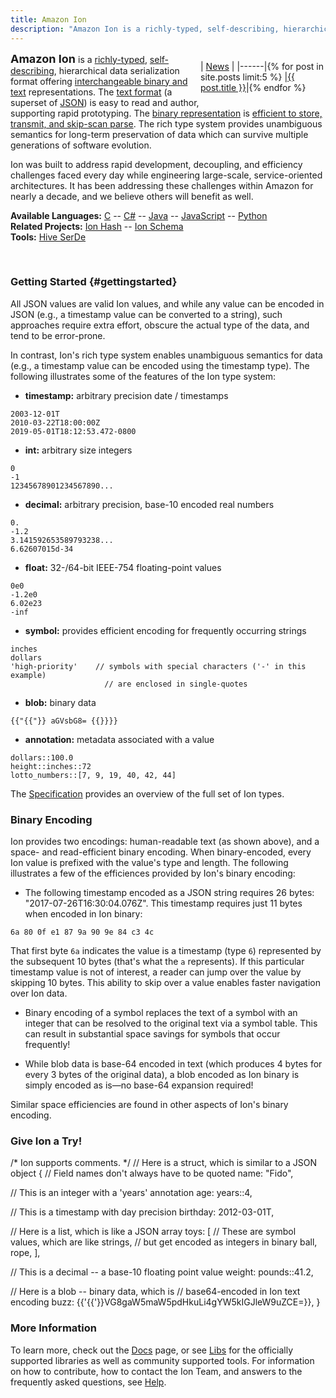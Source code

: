 ```yaml
---
title: Amazon Ion
description: "Amazon Ion is a richly-typed, self-describing, hierarchical data serialization format offering interchangeable binary and text representations. Ion was built to address rapid development, decoupling, and efficiency challenges faced every day while engineering large-scale, service-oriented architectures. Ion has been addressing these challenges within Amazon for nearly a decade, and we believe others will benefit as well."
---
```


<div style="float:right; width:200px" markdown="block">

| [News][7] |
|------|{% for post in site.posts limit:5 %}
|<a href="{{site.baseurl}}{{post.url}}">{{ post.title }}</a>|{% endfor %}

</div>

**<font size="+1">Amazon Ion</font>** is a [richly-typed][13], [self-describing][15], hierarchical data serialization
format offering [interchangeable binary and text][14] representations. The [text format][10]
(a superset of [JSON][1]) is easy to read and author, supporting rapid
prototyping. The [binary representation][11] is [efficient to store, transmit, and
skip-scan parse][16].  The rich type system provides unambiguous semantics for
long-term preservation of data which can survive multiple generations
of software evolution.

Ion was built to address rapid development, decoupling, and efficiency
challenges faced every day while engineering large-scale, service-oriented
architectures. It has been addressing these challenges within Amazon for nearly
a decade, and we believe others will benefit as well.

**Available Languages:** [C][4] -- [C#][20] -- [Java][3] -- [JavaScript][6] -- [Python][5] <br>
**Related Projects:** [Ion Hash][19] -- [Ion Schema][17]<br>
**Tools:** [Hive SerDe][18]<br>

<br>

### Getting Started {#gettingstarted}

All JSON values are valid Ion values, and while any value can be encoded in JSON (e.g., a timestamp value can be converted to a string), such approaches require extra effort, obscure the actual type of the data, and tend to be error-prone.

In contrast, Ion's rich type system enables unambiguous semantics for data (e.g., a timestamp value can be encoded using the timestamp type).  The following illustrates some of the features of the Ion type system:

* **timestamp:**  arbitrary precision date / timestamps
```
2003-12-01T
2010-03-22T18:00:00Z
2019-05-01T18:12:53.472-0800
```

* **int:**  arbitrary size integers
```
0
-1
12345678901234567890...
```

* **decimal:**  arbitrary precision, base-10 encoded real numbers
```
0.
-1.2
3.141592653589793238...
6.62607015d-34
```

* **float:**  32-/64-bit IEEE-754 floating-point values
```
0e0
-1.2e0
6.02e23
-inf
```

* **symbol:**  provides efficient encoding for frequently occurring strings
```
inches
dollars
'high-priority'    // symbols with special characters ('-' in this example)
                     // are enclosed in single-quotes
```

* **blob:**  binary data
```
{{"{{"}} aGVsbG8= {{}}}}
```

* **annotation:**  metadata associated with a value
```
dollars::100.0
height::inches::72
lotto_numbers::[7, 9, 19, 40, 42, 44]
```

The [Specification][10] provides an overview of the full set of Ion types.

### Binary Encoding

Ion provides two encodings:  human-readable text (as shown above), and a space- and read-efficient binary encoding.  When binary-encoded, every Ion value is prefixed with the value's type and length.  The following illustrates a few of the efficiences provided by Ion's binary encoding:

* The following timestamp encoded as a JSON string requires 26 bytes:  "2017-07-26T16:30:04.076Z".  This timestamp requires just 11 bytes when encoded in Ion binary:
```
6a 80 0f e1 87 9a 90 9e 84 c3 4c
```
That first byte `6a` indicates the value is a timestamp (type `6`) represented by the subsequent 10 bytes (that's what the `a` represents).  If this particular timestamp value is not of interest, a reader can jump over the value by skipping 10 bytes.  This ability to skip over a value enables faster navigation over Ion data.

* Binary encoding of a symbol replaces the text of a symbol with an integer that can be resolved to the original text via a symbol table.  This can result in substantial space savings for symbols that occur frequently!

* While blob data is base-64 encoded in text (which produces 4 bytes for every 3 bytes of the original data), a blob encoded as Ion binary is simply encoded as is&mdash;no base-64 expansion required!

Similar space efficiencies are found in other aspects of Ion's binary encoding.

### Give Ion a Try!

<div class="ion-source">
/* Ion supports comments. */
// Here is a struct, which is similar to a JSON object
{
  // Field names don't always have to be quoted
  name: "Fido",

  // This is an integer with a 'years' annotation
  age: years::4,

  // This is a timestamp with day precision
  birthday: 2012-03-01T,

  // Here is a list, which is like a JSON array
  toys: [
    // These are symbol values, which are like strings,
    // but get encoded as integers in binary
    ball,
    rope,
  ],

  // This is a decimal -- a base-10 floating point value
  weight: pounds::41.2,

  // Here is a blob -- binary data, which is
  // base64-encoded in Ion text encoding
  buzz: {{'{{'}}VG8gaW5maW5pdHkuLi4gYW5kIGJleW9uZCE=}},
}
</div>
<script async src="assets/ion-widget.js"></script>

### More Information

To learn more, check out the [Docs][8] page, or see [Libs][12] for the officially supported libraries as well as community supported tools.  For information on how to contribute, how to contact the Ion Team, and answers to the frequently asked questions, see [Help][9].

<!-- References -->
[1]: http://json.org
[2]: guides/why.html
[3]: https://github.com/amzn/ion-java
[4]: https://github.com/amzn/ion-c
[5]: https://github.com/amzn/ion-python
[6]: https://github.com/amzn/ion-js
[7]: news.html
[8]: docs.html
[9]: help.html
[10]: docs/spec.html
[11]: docs/binary.html
[12]: libs.html
[13]: guides/why.html#rich-type-system
[14]: guides/why.html#dual-format-interoperability
[15]: guides/why.html#self-describing
[16]: guides/why.html#read-optimized-binary-format
[17]: https://amzn.github.io/ion-schema
[18]: https://github.com/amzn/ion-hive-serde
[19]: https://amzn.github.io/ion-hash
[20]: https://github.com/amzn/ion-dotnet
